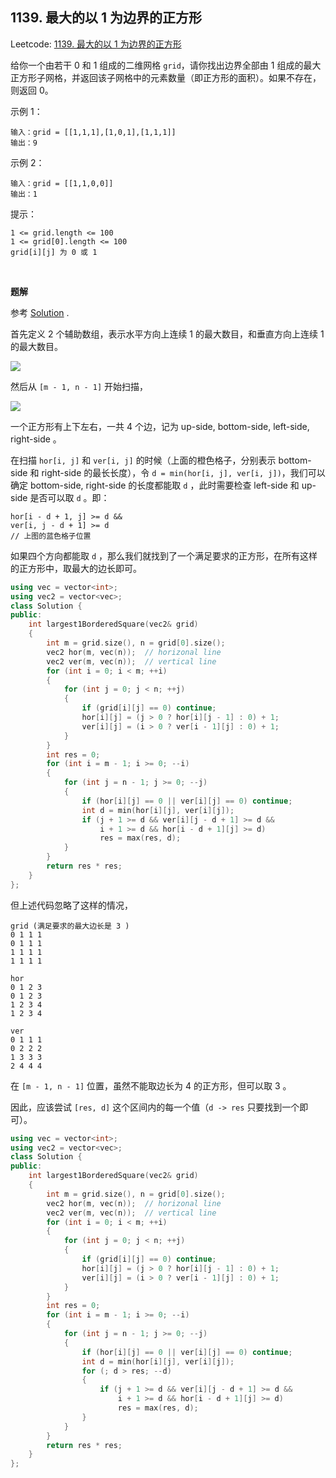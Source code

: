 ## 1139. 最大的以 1 为边界的正方形

Leetcode: [1139. 最大的以 1 为边界的正方形](https://leetcode.cn/problems/largest-1-bordered-square/)

给你一个由若干 0 和 1 组成的二维网格 `grid`，请你找出边界全部由 1 组成的最大正方形子网格，并返回该子网格中的元素数量（即正方形的面积）。如果不存在，则返回 0。

示例 1：
```
输入：grid = [[1,1,1],[1,0,1],[1,1,1]]
输出：9
```
示例 2：
```
输入：grid = [[1,1,0,0]]
输出：1
```

提示：
```
1 <= grid.length <= 100
1 <= grid[0].length <= 100
grid[i][j] 为 0 或 1
```

<br/>

**题解**

参考 [Solution](https://leetcode.com/problems/largest-1-bordered-square/discuss/345265/c%2B%2B-beats-100-(both-time-and-memory)-concise-with-algorithm-and-image) .

首先定义 2 个辅助数组，表示水平方向上连续 1 的最大数目，和垂直方向上连续 1 的最大数目。

<img src="https://images.cnblogs.com/cnblogs_com/sinkinben/2206480/o_220927135348_img1.png"/>

然后从 `[m - 1, n - 1]` 开始扫描，

<img src="https://images.cnblogs.com/cnblogs_com/sinkinben/2206480/o_220927135422_img2.png"/>

一个正方形有上下左右，一共 4 个边，记为 up-side, bottom-side, left-side, right-side 。

在扫描 `hor[i, j]` 和 `ver[i, j]` 的时候（上面的橙色格子，分别表示 bottom-side 和 right-side 的最长长度），令 `d = min(hor[i, j], ver[i, j])`，我们可以确定 bottom-side, right-side 的长度都能取 `d` ，此时需要检查 left-side 和 up-side 是否可以取 `d` 。即：

```
hor[i - d + 1, j] >= d &&
ver[i, j - d + 1] >= d
// 上图的蓝色格子位置
```

如果四个方向都能取 `d` ，那么我们就找到了一个满足要求的正方形，在所有这样的正方形中，取最大的边长即可。

```cpp
using vec = vector<int>;
using vec2 = vector<vec>;
class Solution {
public:
    int largest1BorderedSquare(vec2& grid)
    {
        int m = grid.size(), n = grid[0].size();
        vec2 hor(m, vec(n));  // horizonal line
        vec2 ver(m, vec(n));  // vertical line
        for (int i = 0; i < m; ++i)
        {
            for (int j = 0; j < n; ++j)
            {
                if (grid[i][j] == 0) continue;
                hor[i][j] = (j > 0 ? hor[i][j - 1] : 0) + 1;
                ver[i][j] = (i > 0 ? ver[i - 1][j] : 0) + 1;
            }
        }
        int res = 0;
        for (int i = m - 1; i >= 0; --i)
        {
            for (int j = n - 1; j >= 0; --j)
            {
                if (hor[i][j] == 0 || ver[i][j] == 0) continue;
                int d = min(hor[i][j], ver[i][j]);
                if (j + 1 >= d && ver[i][j - d + 1] >= d &&
                    i + 1 >= d && hor[i - d + 1][j] >= d)
                    res = max(res, d);
            }
        }
        return res * res;
    }
};
```

但上述代码忽略了这样的情况，

```
grid (满足要求的最大边长是 3 )
0 1 1 1
0 1 1 1
1 1 1 1
1 1 1 1

hor
0 1 2 3
0 1 2 3
1 2 3 4
1 2 3 4

ver
0 1 1 1
0 2 2 2
1 3 3 3
2 4 4 4
```

在 `[m - 1, n - 1]` 位置，虽然不能取边长为 4 的正方形，但可以取 3 。

因此，应该尝试 `[res, d]` 这个区间内的每一个值（`d -> res` 只要找到一个即可）。

```cpp
using vec = vector<int>;
using vec2 = vector<vec>;
class Solution {
public:
    int largest1BorderedSquare(vec2& grid)
    {
        int m = grid.size(), n = grid[0].size();
        vec2 hor(m, vec(n));  // horizonal line
        vec2 ver(m, vec(n));  // vertical line
        for (int i = 0; i < m; ++i)
        {
            for (int j = 0; j < n; ++j)
            {
                if (grid[i][j] == 0) continue;
                hor[i][j] = (j > 0 ? hor[i][j - 1] : 0) + 1;
                ver[i][j] = (i > 0 ? ver[i - 1][j] : 0) + 1;
            }
        }
        int res = 0;
        for (int i = m - 1; i >= 0; --i)
        {
            for (int j = n - 1; j >= 0; --j)
            {
                if (hor[i][j] == 0 || ver[i][j] == 0) continue;
                int d = min(hor[i][j], ver[i][j]);
                for (; d > res; --d)
                {
                    if (j + 1 >= d && ver[i][j - d + 1] >= d &&
                        i + 1 >= d && hor[i - d + 1][j] >= d)
                        res = max(res, d);
                }
            }
        }
        return res * res;
    }
};
```

